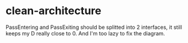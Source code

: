 # clean-architecture

PassEntering and PassExiting should be splitted into 2 interfaces, it still keeps my D really close to 0. And I'm too lazy to fix the diagram.